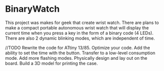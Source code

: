 # BinaryWatch
This project was makes for geek that create wrist watch. 
There are plans to make a compact portable autonomous wrist watch that will display the current time when you press a key in the form of a binary code (4 LEDs).
There are also 2 dynamic blinking modes, which are independent of time.

//TODO
Rewrite the code for ATtiny 13/85. Optimize your code.
Add the ability to set the time with the button.
Transfer to a low-level consumption mode.
Add more flashing modes.
Physically design and lay out on the board. Build a 3D model for printing the case.
